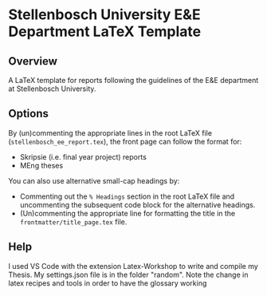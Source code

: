 Stellenbosch University E&E Department LaTeX Template
=====================================================

Overview
--------
A LaTeX template for reports following the guidelines of the E&E department at
Stellenbosch University.


Options
-------
By (un)commenting the appropriate lines in the root LaTeX file
(`stellenbosch_ee_report.tex`), the front page can follow the format for:

- Skripsie (i.e. final year project) reports
- MEng theses

You can also use alternative small-cap headings by:

- Commenting out the `% Headings` section in the root LaTeX file and
  uncommenting the subsequent code block for the alternative headings.
- (Un)commenting the appropriate line for formatting the title in the
  `frontmatter/title_page.tex` file.

Help
----
I used VS Code with the extension Latex-Workshop to write and compile my Thesis.
My settings.json file is in the folder "random".
Note the change in latex recipes and tools in order to have the glossary working